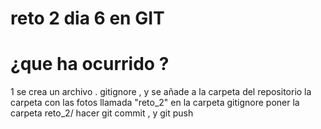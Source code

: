 # reto 2 dia 6 en GIT

# ¿que ha ocurrido ? 
1 se crea un archivo . gitignore , y se añade a la carpeta del repositorio la carpeta con las fotos llamada "reto_2" 
en la carpeta gitignore poner la carpeta reto_2/ 
hacer git commit , y git push 